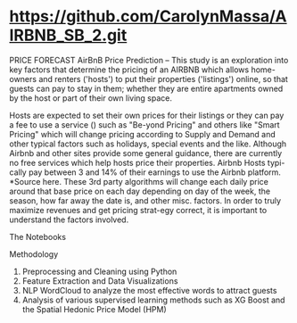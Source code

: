 # https://github.com/CarolynMassa/AIRBNB_SB_2.git
 PRICE FORECAST
AirBnB Price Prediction – This study is an exploration into key factors that determine the pricing of an AIRBNB which allows home-owners and renters ('hosts') to put their properties ('listings') online, so that guests can pay to stay in them; whether they are entire apartments owned by the host or part of their own living space. 

Hosts are expected to set their own prices for their listings or they can pay a fee to use a service () such as "Be-yond Pricing" and others like "Smart Pricing" which will change pricing according to Supply and Demand and other typical factors such as holidays, special events and the like. Although Airbnb and other sites provide some general guidance, there are currently no free services which help hosts price their properties. Airbnb Hosts typi-cally pay between 3 and 14% of their earnings to use the Airbnb platform. *Source here. These 3rd party algorithms will change each daily price around that base price on each day depending on day of the week, the season, how far away the date is, and other misc. factors. In order to truly maximize revenues and get pricing strat-egy correct, it is important to understand the factors involved. 

The Notebooks

Methodology 
1.	Preprocessing and Cleaning using Python 
2.	Feature Extraction and Data Visualizations
3.	NLP WordCloud to analyze the most effective words to attract guests 
4.	Analysis of various supervised learning methods such as XG Boost and the Spatial Hedonic Price Model (HPM)


